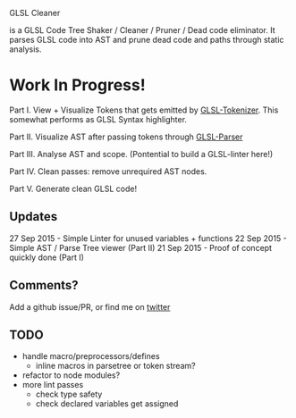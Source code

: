 GLSL Cleaner

is a GLSL Code Tree Shaker / Cleaner / Pruner / Dead code eliminator. It parses GLSL code into AST and prune dead code and paths through static analysis.

# Work In Progress!

Part I. View + Visualize Tokens that gets emitted by [GLSL-Tokenizer](https://github.com/stackgl/glsl-tokenizer/). This somewhat performs as GLSL Syntax highlighter.

Part II. Visualize AST after passing tokens through [GLSL-Parser](https://github.com/stackgl/glsl-parser)

Part III. Analyse AST and scope. (Pontential to build a GLSL-linter here!)

Part IV. Clean passes: remove unrequired AST nodes.

Part V. Generate clean GLSL code!

## Updates

27 Sep 2015 - Simple Linter for unused variables + functions
22 Sep 2015 - Simple AST / Parse Tree viewer (Part II)
21 Sep 2015 - Proof of concept quickly done (Part I)

## Comments?
Add a github issue/PR, or find me on [twitter](https://twitter.com/blurspline)

## TODO
- handle macro/preprocessors/defines
  - inline macros in parsetree or token stream?
- refactor to node modules?
- more lint passes
  - check type safety
  - check declared variables get assigned
